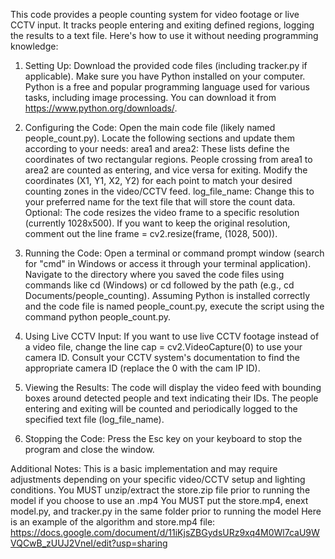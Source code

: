 This code provides a people counting system for video footage or live CCTV input. It tracks people entering and exiting defined regions, logging the results to a text file.  Here's how to use it without needing programming knowledge:

1. Setting Up: Download the provided code files (including tracker.py if applicable).
Make sure you have Python installed on your computer. Python is a free and popular programming language used for various tasks, including image processing. You can download it from https://www.python.org/downloads/.

2. Configuring the Code: Open the main code file (likely named people_count.py).
Locate the following sections and update them according to your needs:
area1 and area2: These lists define the coordinates of two rectangular regions. People crossing from area1 to area2 are counted as entering, and vice versa for exiting. Modify the coordinates (X1, Y1, X2, Y2) for each point to match your desired counting zones in the video/CCTV feed.
log_file_name: Change this to your preferred name for the text file that will store the count data.
Optional: The code resizes the video frame to a specific resolution (currently 1028x500). If you want to keep the original resolution, comment out the line frame = cv2.resize(frame, (1028, 500)).

3. Running the Code: Open a terminal or command prompt window (search for "cmd" in Windows or access it through your terminal application).
Navigate to the directory where you saved the code files using commands like cd (Windows) or cd followed by the path (e.g., cd Documents/people_counting).
Assuming Python is installed correctly and the code file is named people_count.py, execute the script using the command python people_count.py.


4. Using Live CCTV Input: If you want to use live CCTV footage instead of a video file, change the line cap = cv2.VideoCapture(0) to use your camera ID. Consult your CCTV system's documentation to find the appropriate camera ID (replace the 0 with the cam IP ID).

5. Viewing the Results: The code will display the video feed with bounding boxes around detected people and text indicating their IDs.
The people entering and exiting will be counted and periodically logged to the specified text file (log_file_name).

6. Stopping the Code: Press the Esc key on your keyboard to stop the program and close the window.

Additional Notes:
This is a basic implementation and may require adjustments depending on your specific video/CCTV setup and lighting conditions.
You MUST unzip/extract the store.zip file prior to running the model if you choose to use an .mp4
You MUST put the store.mp4, enext model.py, and tracker.py in the same folder prior to running the model
Here is an example of the algorithm and store.mp4 file:
https://docs.google.com/document/d/11iKjsZBGydsURz9xq4M0Wl7caU9WVQCwB_zUUJ2VneI/edit?usp=sharing
